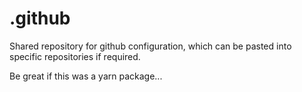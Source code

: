 # .github

Shared repository for github configuration, which can be pasted into specific repositories if required.

Be great if this was a yarn package...
